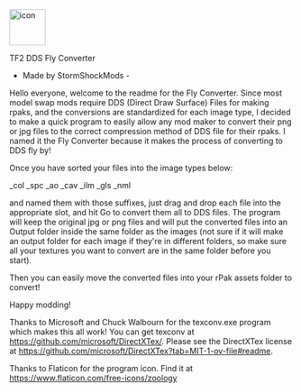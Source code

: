<img width="64" height="64" alt="icon" src="https://github.com/user-attachments/assets/6146b319-53d3-4074-b49b-59066d059f62" />


TF2 DDS Fly Converter
- Made by StormShockMods -

Hello everyone, welcome to the readme for the Fly Converter. Since most model swap mods
require DDS (Direct Draw Surface) Files for making rpaks, and the conversions are standardized for each image type, I 
decided to make a quick program to easily allow any mod maker to convert their png or jpg files to the
correct compression method of DDS file for their rpaks. I named it the Fly Converter because it makes the process of converting to DDS fly by!

Once you have sorted your files into the image types below:

_col
_spc
_ao
_cav
_ilm
_gls
_nml

and named them with those suffixes, just drag and drop each file into the appropriate slot,
and hit Go to convert them all to DDS files. The program will keep the original jpg or png files
and will put the converted files into an Output folder inside the same folder as the images (not sure if it will make an output folder for each image
if they're in different folders, so make sure all your textures you want to convert are in the same folder before you start).

Then you can easily move the converted files into your rPak assets folder to convert!

Happy modding!

Thanks to Microsoft and Chuck Walbourn for the texconv.exe program which makes this all work!
You can get texconv at https://github.com/microsoft/DirectXTex/. Please see the DirectXTex license at
https://github.com/microsoft/DirectXTex?tab=MIT-1-ov-file#readme.

Thanks to Flaticon for the program icon. Find it at https://www.flaticon.com/free-icons/zoology
